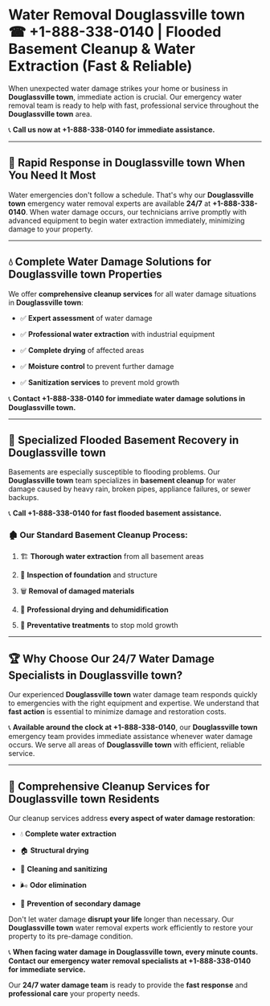 # Water Removal Douglassville town ☎ +1-888-338-0140 | Flooded Basement Cleanup & Water Extraction (Fast & Reliable)

When unexpected water damage strikes your home or business in **Douglassville town**, immediate action is crucial. Our emergency water removal team is ready to help with fast, professional service throughout the **Douglassville town** area. 

📞 **Call us now at +1-888-338-0140 for immediate assistance.**
---
## 🚀 Rapid Response in Douglassville town When You Need It Most
Water emergencies don't follow a schedule. That's why our **Douglassville town** emergency water removal experts are available **24/7** at **+1-888-338-0140**. When water damage occurs, our technicians arrive promptly with advanced equipment to begin water extraction immediately, minimizing damage to your property.
---
## 💧 Complete Water Damage Solutions for Douglassville town Properties
We offer **comprehensive cleanup services** for all water damage situations in **Douglassville town**:
- ✅ **Expert assessment** of water damage  
- ✅ **Professional water extraction** with industrial equipment  
- ✅ **Complete drying** of affected areas  
- ✅ **Moisture control** to prevent further damage  
- ✅ **Sanitization services** to prevent mold growth  
📞 **Contact +1-888-338-0140 for immediate water damage solutions in Douglassville town.**
---
## 🌊 Specialized Flooded Basement Recovery in Douglassville town
Basements are especially susceptible to flooding problems. Our **Douglassville town** team specializes in **basement cleanup** for water damage caused by heavy rain, broken pipes, appliance failures, or sewer backups. 
📞 **Call +1-888-338-0140 for fast flooded basement assistance.**
### 🏚️ Our Standard Basement Cleanup Process:
1. 🏗️ **Thorough water extraction** from all basement areas  
2. 🔎 **Inspection of foundation** and structure  
3. 🗑️ **Removal of damaged materials**  
4. 💨 **Professional drying and dehumidification**  
5. 🚫 **Preventative treatments** to stop mold growth  
---
## 🏆 Why Choose Our 24/7 Water Damage Specialists in Douglassville town?
Our experienced **Douglassville town** water damage team responds quickly to emergencies with the right equipment and expertise. We understand that **fast action** is essential to minimize damage and restoration costs.
📞 **Available around the clock at +1-888-338-0140**, our **Douglassville town** emergency team provides immediate assistance whenever water damage occurs. We serve all areas of **Douglassville town** with efficient, reliable service.
---
## 🧹 Comprehensive Cleanup Services for Douglassville town Residents
Our cleanup services address **every aspect of water damage restoration**:
- 💧 **Complete water extraction**  
- 🏠 **Structural drying**  
- 🧼 **Cleaning and sanitizing**  
- 🌬️ **Odor elimination**  
- 🚫 **Prevention of secondary damage**  
Don't let water damage **disrupt your life** longer than necessary. Our **Douglassville town** water removal experts work efficiently to restore your property to its pre-damage condition.
📞 **When facing water damage in Douglassville town, every minute counts. Contact our emergency water removal specialists at +1-888-338-0140 for immediate service.**
Our **24/7 water damage team** is ready to provide the **fast response** and **professional care** your property needs.
